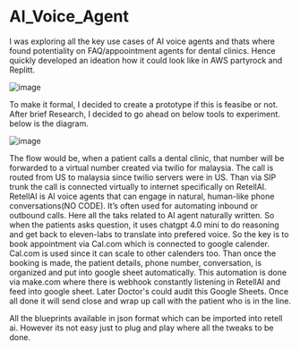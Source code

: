 # AI_Voice_Agent

I was exploring all the key use cases of AI voice agents and thats where found potentiality on FAQ/appoointment agents for dental clinics. Hence quickly developed an ideation how it could look like in AWS partyrock and Replitt.

![image](https://github.com/user-attachments/assets/cdb2ec88-d73d-44e9-83a6-0b3d7b329c37)

To make it formal, I decided to create a prototype if this is feasibe or not. After brief Research, I decided to go ahead on below tools to experiment.
below is the diagram.

![image](https://github.com/user-attachments/assets/5221d419-83a7-4e36-abbe-17e1b91f27f0)


The flow would be, when a patient calls a dental clinic, that number will be forwarded to a virtual number created via twilio for malaysia. The call is routed from US to malaysia since twilio servers were in US. Than via SIP trunk the call is connected virtually to internet specifically on RetellAI. RetellAI is AI voice agents that can engage in natural, human-like phone conversations(NO CODE). It’s often used for automating inbound or outbound calls. Here all the taks related to AI agent naturally written. So when the patients asks question, it uses chatgpt 4.0 mini to do reasoning and get back to eleven-labs to translate into prefered voice. So the key is to book appointment via Cal.com which is connected to google calender. Cal.com is used since it can scale to other calenders too. Than once the booking is made, the patient details, phone number, conversation, is organized and put into google sheet automatically. This automation is done via make.com where there is webhook constantly listening in RetellAI and feed into google sheet. Later Doctor's could audit this Google Sheets. Once all done it will send close and wrap up call with the patient who is in the line.

All the blueprints available in json format which can be imported into retell ai. However its not easy just to plug and play where all the tweaks to be done.
